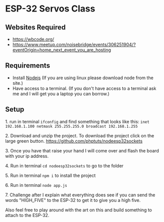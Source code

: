 # ESP-32 Servos Class

## Websites Required

- https://wbcode.org/
- https://www.meetup.com/noisebridge/events/306251904/?eventOrigin=home_next_event_you_are_hosting

## Requirements

- Install [Nodejs](https://nodejs.org/en) (If you are using linux please download node from the site.)
- Have access to a terminal. (If you don't have access to a terminal ask me and I will get you a laptop you can borrow.)

## Setup

1\. run in terminal `ifconfig` and find something that looks like this: `inet 192.168.1.100 netmask 255.255.255.0 broadcast 192.168.1.255`

2\. Download and unzip the project. To download the project click on the large green button. https://github.com/phptuts/nodeesp32sockets

3\. Once you have that raise your hand I will come over and flash the board with your ip address.

4\. Run in terminal `cd nodeesp32sockets` to go to the folder

5\. Run in terminal `npm i` to install the project

6\. Run in terminal `node app.js`

7\. Challenge after I explain what everything does see if you can send the words "HIGH_FIVE" to the ESP-32 to get it to give you a high five.

Also feel free to play around with the art on this and build something to attach to the ESP-32.
